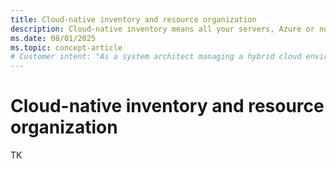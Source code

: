 ```yaml
---
title: Cloud-native inventory and resource organization
description: Cloud-native inventory means all your servers, Azure or not, show up in one consolidated view, and you use Azure's organizational tools to sort and manage them.
ms.date: 08/01/2025
ms.topic: concept-article
# Customer intent: "As a system architect managing a hybrid cloud environment, I want to understand Azure's hierarchy for organizing cloud resources and how to use Azure's tool to manage my hybrid server organization."
---
```


# Cloud-native inventory and resource organization

TK